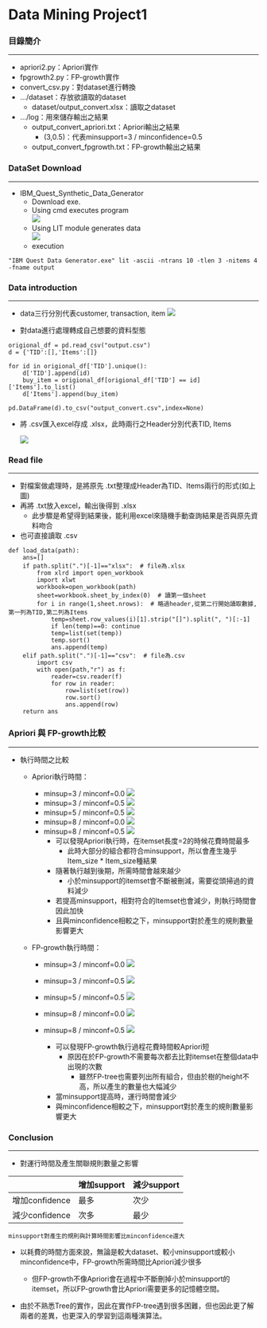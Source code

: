 # Data Mining Project1

### 目錄簡介
---

* apriori2.py：Apriori實作
* fpgrowth2.py：FP-growth實作
* convert_csv.py：對dataset進行轉換
* .../dataset：存放欲讀取的dataset
  * dataset/output_convert.xlsx：讀取之dataset
* .../log：用來儲存輸出之結果
  * output_convert_apriori.txt：Apriori輸出之結果
    * (3,0.5)：代表minsupport=3 / minconfidence=0.5
  * output_convert_fpgrowth.txt：FP-growth輸出之結果

### DataSet Download
---

* IBM_Quest_Synthetic_Data_Generator
   - Download exe.  
   - Using cmd executes program  
   ![](https://i.imgur.com/7uls43m.png)
   - Using LIT module generates data  
   ![](https://i.imgur.com/SxMOmD6.png)
   - execution  
```cpp=
"IBM Quest Data Generator.exe" lit -ascii -ntrans 10 -tlen 3 -nitems 4 -fname output
```

### Data introduction
---

* data三行分別代表customer, transaction, item
![](https://i.imgur.com/jXAFpgS.png)

* 對data進行處理轉成自己想要的資料型態
```cpp=
origional_df = pd.read_csv("output.csv")
d = {'TID':[],'Items':[]}

for id in origional_df['TID'].unique():
    d['TID'].append(id)
    buy_item = origional_df[origional_df['TID'] == id]['Items'].to_list()
    d['Items'].append(buy_item)

pd.DataFrame(d).to_csv("output_convert.csv",index=None)
```

* 將 .csv匯入excel存成 .xlsx，此時兩行之Header分別代表TID, Items

  ![](https://i.imgur.com/DlHCbJI.png)

### Read file
---

* 對檔案做處理時，是將原先 .txt整理成Header為TID、Items兩行的形式(如上圖)
* 再將 .txt放入excel，輸出後得到 .xlsx
  * 此步驟是希望得到結果後，能利用excel來隨機手動查詢結果是否與原先資料吻合
* 也可直接讀取 .csv

```cpp=
def load_data(path):
	ans=[]
	if path.split(".")[-1]=="xlsx":  # file為.xlsx                    
		from xlrd import open_workbook
		import xlwt
		workbook=open_workbook(path)
		sheet=workbook.sheet_by_index(0)  # 讀第一個sheet
		for i in range(1,sheet.nrows):  # 略過header,從第二行開始讀取數據,第一列為TID,第二列為Items
			temp=sheet.row_values(i)[1].strip("[]").split(", ")[:-1]
			if len(temp)==0: continue
			temp=list(set(temp))
			temp.sort()
			ans.append(temp)
	elif path.split(".")[-1]=="csv":  # file為.csv
		import csv
		with open(path,"r") as f:
			reader=csv.reader(f)
			for row in reader:
				row=list(set(row))
				row.sort()
				ans.append(row)
	return ans
```

### Apriori 與 FP-growth比較
---

* 執行時間之比較
   * Apriori執行時間：
     * minsup=3 / minconf=0.0
     ![](https://i.imgur.com/5UvwLCl.png) 
     * minsup=3 / minconf=0.5
     ![](https://i.imgur.com/HRemNQG.png)
     * minsup=5 / minconf=0.5
     ![](https://i.imgur.com/0srAwL2.png)
     * minsup=8 / minconf=0.0
     ![](https://i.imgur.com/2VslucB.png)
     * minsup=8 / minconf=0.5
     ![](https://i.imgur.com/ORr79zP.png)
       * 可以發現Apriori執行時，在itemset長度=2的時候花費時間最多
         * 此時大部分的組合都符合minsupport，所以會產生幾乎Item_size * Item_size種結果
       * 隨著執行越到後期，所需時間會越來越少
         * 小於minsupport的itemset會不斷被刪減，需要從頭掃過的資料減少
       * 若提高minsupport，相對符合的Itemset也會減少，則執行時間會因此加快
       * 且與minconfidence相較之下，minsupport對於產生的規則數量影響更大
 
   * FP-growth執行時間：
     * minsup=3 / minconf=0.0
     ![](https://i.imgur.com/vB7yBKp.png)
     * minsup=3 / minconf=0.5
     ![](https://i.imgur.com/lrNoIa4.png)
     * minsup=5 / minconf=0.5
     ![](https://i.imgur.com/4BUyhjz.png)
     * minsup=8 / minconf=0.0
     ![](https://i.imgur.com/1M6CFqb.png)
     * minsup=8 / minconf=0.5
     ![](https://i.imgur.com/3LsFT6f.png)
   
       * 可以發現FP-growth執行過程花費時間較Apriori短
         * 原因在於FP-growth不需要每次都去比對itemset在整個data中出現的次數
           * 雖然FP-tree也需要列出所有組合，但由於樹的height不⾼，所以產⽣的數量也⼤幅減少
        * 當minsupport提高時，運行時間會減少
        * 與minconfidence相較之下，minsupport對於產生的規則數量影響更大

### Conclusion
---
* 對運行時間及產生關聯規則數量之影響

|  | 增加support | 減少support |
| -------- | -------- | -------- |
| 增加confidence | 最多 | 次少 |
| 減少confidence | 次多 | 最少 |

    minsupport對產生的規則與計算時間影響比minconfidence還大
* 以耗費的時間方面來說，無論是較大dataset、較小minsupport或較小minconfidence中，FP-growth所需時間比Apriori減少很多
  * 但FP-growth不像Apriori會在過程中不斷刪掉小於minsupport的itemset，所以FP-growth會比Apriori需要更多的記憶體空間。

* 由於不熟悉Tree的實作，因此在實作FP-tree遇到很多困難，但也因此更了解兩者的差異，也更深入的學習到這兩種演算法。
